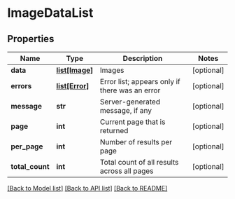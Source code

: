 # ImageDataList

## Properties
Name | Type | Description | Notes
------------ | ------------- | ------------- | -------------
**data** | [**list[Image]**](Image.md) | Images | [optional] 
**errors** | [**list[Error]**](Error.md) | Error list; appears only if there was an error | [optional] 
**message** | **str** | Server-generated message, if any | [optional] 
**page** | **int** | Current page that is returned | [optional] 
**per_page** | **int** | Number of results per page | [optional] 
**total_count** | **int** | Total count of all results across all pages | [optional] 

[[Back to Model list]](../README.md#documentation-for-models) [[Back to API list]](../README.md#documentation-for-api-endpoints) [[Back to README]](../README.md)


